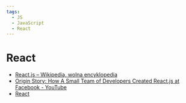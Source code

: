 ```yaml
---
tags:
  - JS
  - JavaScript
  - React
---
```


# React

- [React.js – Wikipedia, wolna encyklopedia](https://pl.wikipedia.org/wiki/React.js)
- [Origin Story: How A Small Team of Developers Created React.js at Facebook - YouTube](https://www.youtube.com/watch?v=8pDqJVdNa44)
- [React](https://react.dev/)
